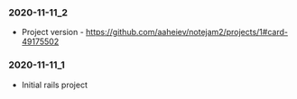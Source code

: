 ### 2020-11-11_2
- Project version - https://github.com/aaheiev/notejam2/projects/1#card-49175502 

### 2020-11-11_1
- Initial rails project

